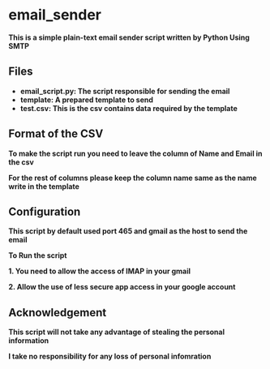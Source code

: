 # email_sender

**This is a simple plain-text email sender script written by Python Using SMTP**

## Files
+ **email_script.py: The script responsible for sending the email**
+ **template: A prepared template to send**
+ **test.csv: This is the csv contains data required by the template**

## Format of the CSV
**To make the script run you need to leave the column of Name and Email in the csv**

**For the rest of columns please keep the column name same as the name write in the template**

## Configuration
**This script by default used port 465 and gmail as the host to send the email**

**To Run the script**

**1. You need to allow the access of IMAP in your gmail**

**2. Allow the use of less secure app access in your google account**

## Acknowledgement

**This script will not take any advantage of stealing the personal information**

**I take no responsibility for any loss of personal infomration**
